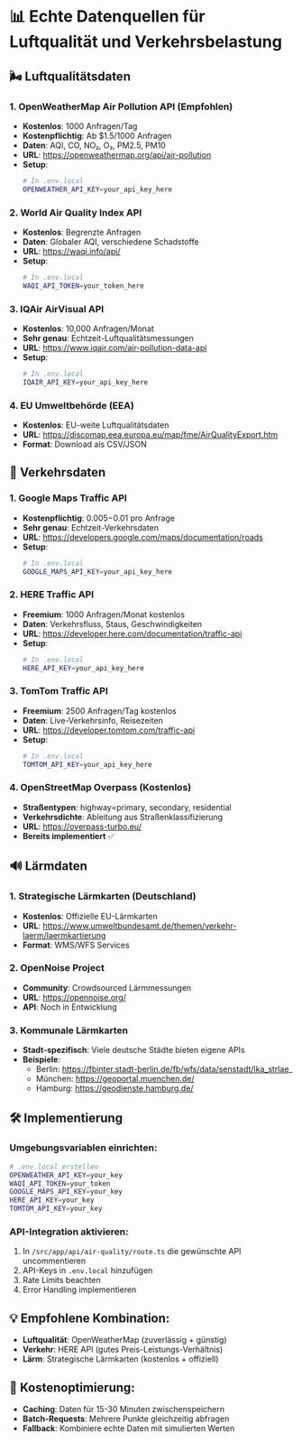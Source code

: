 # 📊 Echte Datenquellen für Luftqualität und Verkehrsbelastung

## 🌬️ **Luftqualitätsdaten**

### 1. **OpenWeatherMap Air Pollution API** (Empfohlen)
- **Kostenlos**: 1000 Anfragen/Tag
- **Kostenpflichtig**: Ab $1.5/1000 Anfragen
- **Daten**: AQI, CO, NO₂, O₃, PM2.5, PM10
- **URL**: https://openweathermap.org/api/air-pollution
- **Setup**:
  ```bash
  # In .env.local
  OPENWEATHER_API_KEY=your_api_key_here
  ```

### 2. **World Air Quality Index API**
- **Kostenlos**: Begrenzte Anfragen
- **Daten**: Globaler AQI, verschiedene Schadstoffe
- **URL**: https://waqi.info/api/
- **Setup**:
  ```bash
  # In .env.local
  WAQI_API_TOKEN=your_token_here
  ```

### 3. **IQAir AirVisual API**
- **Kostenlos**: 10,000 Anfragen/Monat
- **Sehr genau**: Echtzeit-Luftqualitätsmessungen
- **URL**: https://www.iqair.com/air-pollution-data-api
- **Setup**:
  ```bash
  # In .env.local
  IQAIR_API_KEY=your_api_key_here
  ```

### 4. **EU Umweltbehörde (EEA)**
- **Kostenlos**: EU-weite Luftqualitätsdaten
- **URL**: https://discomap.eea.europa.eu/map/fme/AirQualityExport.htm
- **Format**: Download als CSV/JSON

## 🚗 **Verkehrsdaten**

### 1. **Google Maps Traffic API**
- **Kostenpflichtig**: $0.005-$0.01 pro Anfrage
- **Sehr genau**: Echtzeit-Verkehrsdaten
- **URL**: https://developers.google.com/maps/documentation/roads
- **Setup**:
  ```bash
  # In .env.local
  GOOGLE_MAPS_API_KEY=your_api_key_here
  ```

### 2. **HERE Traffic API**
- **Freemium**: 1000 Anfragen/Monat kostenlos
- **Daten**: Verkehrsfluss, Staus, Geschwindigkeiten
- **URL**: https://developer.here.com/documentation/traffic-api
- **Setup**:
  ```bash
  # In .env.local
  HERE_API_KEY=your_api_key_here
  ```

### 3. **TomTom Traffic API**
- **Freemium**: 2500 Anfragen/Tag kostenlos
- **Daten**: Live-Verkehrsinfo, Reisezeiten
- **URL**: https://developer.tomtom.com/traffic-api
- **Setup**:
  ```bash
  # In .env.local
  TOMTOM_API_KEY=your_api_key_here
  ```

### 4. **OpenStreetMap Overpass** (Kostenlos)
- **Straßentypen**: highway=primary, secondary, residential
- **Verkehrsdichte**: Ableitung aus Straßenklassifizierung
- **URL**: https://overpass-turbo.eu/
- **Bereits implementiert** ✅

## 🔊 **Lärmdaten**

### 1. **Strategische Lärmkarten** (Deutschland)
- **Kostenlos**: Offizielle EU-Lärmkarten
- **URL**: https://www.umweltbundesamt.de/themen/verkehr-laerm/laermkartierung
- **Format**: WMS/WFS Services

### 2. **OpenNoise Project**
- **Community**: Crowdsourced Lärmmessungen
- **URL**: https://opennoise.org/
- **API**: Noch in Entwicklung

### 3. **Kommunale Lärmkarten**
- **Stadt-spezifisch**: Viele deutsche Städte bieten eigene APIs
- **Beispiele**:
  - Berlin: https://fbinter.stadt-berlin.de/fb/wfs/data/senstadt/lka_strlae_
  - München: https://geoportal.muenchen.de/
  - Hamburg: https://geodienste.hamburg.de/

## 🛠️ **Implementierung**

### Umgebungsvariablen einrichten:
```bash
# .env.local erstellen
OPENWEATHER_API_KEY=your_key
WAQI_API_TOKEN=your_token
GOOGLE_MAPS_API_KEY=your_key
HERE_API_KEY=your_key
TOMTOM_API_KEY=your_key
```

### API-Integration aktivieren:
1. In `/src/app/api/air-quality/route.ts` die gewünschte API uncommentieren
2. API-Keys in `.env.local` hinzufügen
3. Rate Limits beachten
4. Error Handling implementieren

## 💡 **Empfohlene Kombination:**
- **Luftqualität**: OpenWeatherMap (zuverlässig + günstig)
- **Verkehr**: HERE API (gutes Preis-Leistungs-Verhältnis)
- **Lärm**: Strategische Lärmkarten (kostenlos + offiziell)

## 🎯 **Kostenoptimierung:**
- **Caching**: Daten für 15-30 Minuten zwischenspeichern
- **Batch-Requests**: Mehrere Punkte gleichzeitig abfragen
- **Fallback**: Kombiniere echte Daten mit simulierten Werten
